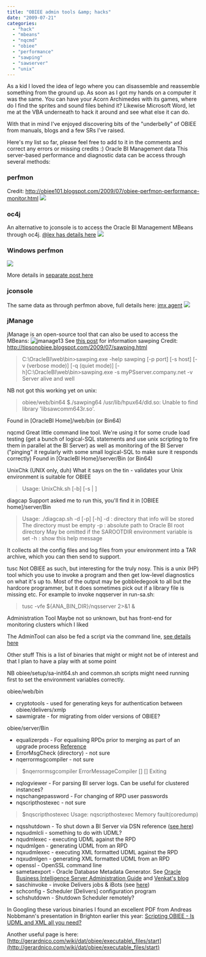 ```yaml
---
title: "OBIEE admin tools &amp; hacks"
date: "2009-07-21"
categories: 
  - "hack"
  - "mbeans"
  - "nqcmd"
  - "obiee"
  - "performance"
  - "sawping"
  - "sawserver"
  - "unix"
---
```


As a kid I loved the idea of lego where you can disassemble and reassemble something from the ground up. As soon as I got my hands on a computer it was the same. You can have your Acorn Archimedes with its games, where do I find the sprites and sound files behind it? Likewise Microsoft Word, let me at the VBA underneath to hack it around and see what else it can do.

With that in mind I've enjoyed discovering bits of the "underbelly" of OBIEE from manuals, blogs and a few SRs I've raised.

Here's my list so far, please feel free to add to it in the comments and correct any errors or missing credits :) Oracle BI Management data This server-based performance and diagnostic data can be access through several methods:

### perfmon

Credit: http://obiee101.blogspot.com/2009/07/obiee-perfmon-performance-monitor.html ![](/images/rnm1978/Oracle+BI+Presentation+Services+Performance+Monitor_1248170724573.png)

### oc4j

An alternative to jconsole is to access the Oracle BI Management MBeans through oc4j. [@lex has details here](http://blogs.oracle.com/siebelessentials/2008/11/oracle_bi_ee_and_mbeans.html) ![](/images/rnm1978/Oracle+Enterprise+Manager+%28oc4jadmin%29+-+Application+MBeans_1248266844104.png)

### Windows perfmon

![](/images/rnm1978/perfmon2.png)

More details in [separate post here](/2009/07/obiee-windows-perfmon-counters.html)

### jconsole

The same data as through perfmon above, full details here: [jmx agent](/2009/07/jconsole-jmx.html) ![](/images/rnm1978/jcon4.png)

### jManage

jManage is an open-source tool that can also be used to access the MBeans: ![jmanage13](/images/rnm1978/jmanage13.png "jmanage13") See [this post](/2009/07/29/oracle-bi-management-jmanage/) for information sawping Credit: http://tipsonobiee.blogspot.com/2009/07/sawping.html

> C:\\OracleBI\\web\\bin>sawping.exe -help sawping \[-p port\] \[-s host\] \[-v (verbose mode)\] \[-q (quiet mode)\] \[-h\]C:\\OracleBI\\web\\bin>sawping.exe -s myPSserver.company.net -v Server alive and well

NB not got this working yet on unix:

> obiee/web/bin64 $./sawping64 /usr/lib/hpux64/dld.so: Unable to find library 'libsawcomm643r.so'.

Found in \[OracleBI Home\]/web/bin (or Bin64)

nqcmd Great little command line tool. We're using it for some crude load testing (get a bunch of logical-SQL statements and use unix scripting to fire them in parallel at the BI Server) as well as monitoring of the BI Server ("pinging" it regularly with some small logical-SQL to make sure it responds correctly) Found in \[OracleBI Home\]/server/Bin (or Bin64)

UnixChk (UNIX only, duh) What it says on the tin - validates your Unix environment is suitable for OBIEE

> Usage: UnixChk.sh \[-b\] \[-s | \]

diagcap Support asked me to run this, you'll find it in \[OBIEE home\]/server/Bin

> Usage: ./diagcap.sh -d \[-p\] \[-h\] -d : directory that info will be stored The directory must be empty -p : absolute path to Oracle BI root directory May be omitted if the SAROOTDIR environment variable is set -h : show this help message

It collects all the config files and log files from your environment into a TAR archive, which you can then send to support.

tusc Not OBIEE as such, but interesting for the truly nosy. This is a unix (HP) tool which you use to invoke a program and then get low-level diagnostics on what it's up to. Most of the output may be gobbledegook to all but the hardcore programmer, but it does sometimes pick out if a library file is missing etc. For example to invoke nqqserver in run-sa.sh:

> tusc -vfe ${ANA\_BIN\_DIR}/nqsserver 2>&1 &

Administration Tool Maybe not so unknown, but has front-end for monitoring clusters which I liked

The AdminTool can also be fed a script via the command line, [see details here](/2009/09/08/admintool-exe-command/)

Other stuff This is a list of binaries that might or might not be of interest and that I plan to have a play with at some point

NB obiee/setup/sa-init64.sh and common.sh scripts might need running first to set the environment variables correctly.

obiee/web/bin

- cryptotools - used for generating keys for authentication between obiee/delivers/xmlp
- sawmigrate - for migrating from older versions of OBIEE?

obiee/server/Bin

- equalizerpds - For equalising RPDs prior to merging as part of an upgrade process [Reference](http://download.oracle.com/docs/cd/E12102_01/books/AnyAppUpgr/AnyAppUpgrApps19.html)
- ErrorMsgCheck (directory) - not sure
- nqerrormsgcompiler - not sure

> $nqerrormsgcompiler ErrorMessageCompiler \[\] \[\] Exiting

- nqlogviewer - For parsing BI server logs. Can be useful for clustered instances?
- nqschangepassword - For changing of RPD user passwords
- nqscripthostexec - not sure

> $nqscripthostexec Usage: nqscripthostexec Memory fault(coredump)

- nqsshutdown - To shut down a BI Server via DSN reference ([see here](http://gerardnico.com/wiki/dat/obiee/executable_files/nqsshutdown))
- nqsudmlcli - something to do with UDML?
- nqudmlexec - executing UDML against the RPD
- nqudmlgen - generating UDML from an RPD
- nqxudmlexec - executing XML formatted UDML against the RPD
- nqxudmlgen - generating XML formatted UDML from an RPD
- openssl - OpenSSL command line
- sametaexport - Oracle Database Metadata Generator. See [Oracle Business Intelligence Server Administration Guide](http://download.oracle.com/docs/cd/E10415_01/doc/bi.1013/b31770.pdf) and [Venkat's blog](http://oraclebizint.wordpress.com/2007/11/05/oracle-bi-ee-101332-sametaexport-for-improving-query-performance-precursor-for-materialized-views/)
- saschinvoke - invoke Delivers jobs & iBots (see [here](http://oraclebizint.wordpress.com/2008/03/06/oracle-bi-ee-101332-integrating-schedulerdelivers-into-other-applications/))
- schconfig - Scheduler \[Delivers\] configuration program
- schshutdown - Shutdown Scheduler remotely?

In Googling these various binaries I found an excellent PDF from Andreas Nobbmann's presentation in Brighton earlier this year: [Scripting OBIEE - Is UDML and XML all you need?](http://www.trivadis.com/uploads/tx_cabagdownloadarea/andreas_nobbmann_udml_xml.pdf)

Another useful page is here: [http://gerardnico.com/wiki/dat/obiee/executable\_files/start](http://gerardnico.com/wiki/dat/obiee/executable_files/start)
